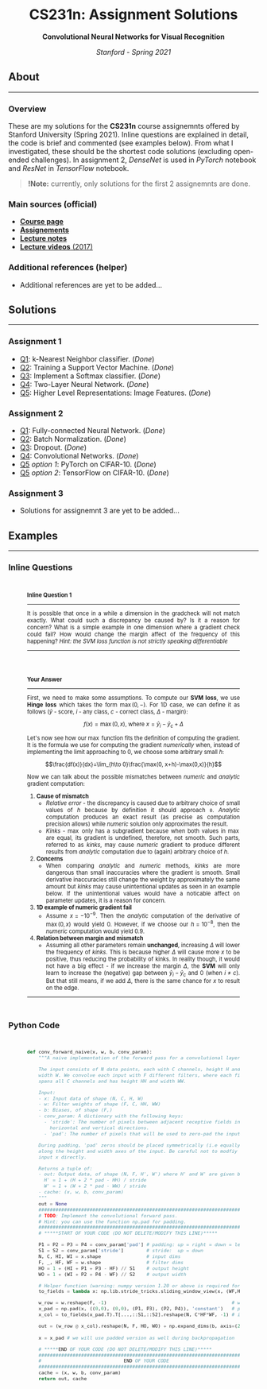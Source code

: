 <center>
<h1>CS231n: Assignment Solutions</h1>

<b>Convolutional Neural Networks for Visual Recognition</b>

<i>Stanford - Spring 2021</i>
</center>

## About
---
### Overview
These are my solutions for the **CS231n** course assignemnts offered by Stanford University (Spring 2021). Inline questions are explained in detail, the code is brief and commented (see examples below). From what I investigated, these should be the shortest code solutions (excluding open-ended challenges). In assignment 2, _DenseNet_ is used in _PyTorch_ notebook and _ResNet_ in _TensorFlow_ notebook. 

> **!Note:** currently, only solutions for the first 2 assignemnts are done.

### Main sources (official)
* [**Course page**](http://cs231n.stanford.edu/index.html)
* [**Assignements**](http://cs231n.stanford.edu/assignments.html)
* [**Lecture notes**](https://cs231n.github.io/)
* [**Lecture videos** (2017)](https://www.youtube.com/playlist?list=PLC1qU-LWwrF64f4QKQT-Vg5Wr4qEE1Zxk)

### Additional references (helper)
* Additional references are yet to be added...

## Solutions
---
### Assignment 1
* [Q1](assignment1/knn.ipynb): k-Nearest Neighbor classifier. (_Done_)
* [Q2](assignment1/svm.ipynb): Training a Support Vector Machine. (_Done_)
* [Q3](assignment1/softmax.ipynb): Implement a Softmax classifier. (_Done_)
* [Q4](assignment1/two_layer_net.ipynb): Two-Layer Neural Network. (_Done_)
* [Q5](assignment1/features.ipynb): Higher Level Representations: Image Features. (_Done_)

### Assignment 2
* [Q1](assignment2/FullyConnectedNets.ipynb): Fully-connected Neural Network. (_Done_)
* [Q2](assignment2/BatchNormalization.ipynb): Batch Normalization. (_Done_)
* [Q3](assignment2/Dropout.ipynb): Dropout. (_Done_)
* [Q4](assignment2/ConvolutionalNetworks.ipynb): Convolutional Networks. (_Done_)
* [Q5](assignment2/TensorFlow.ipynb) _option 1_: PyTorch on CIFAR-10. (_Done_)
* [Q5](assignment2/PyTorch.ipynb) _option 2_: TensorFlow on CIFAR-10. (_Done_)

### Assignment 3
* Solutions for assignemnt 3 are yet to be added...

## Examples
---
### Inline Questions

<div style="width:85%; margin:auto; padding: 1em 0; font-size:0.8em; text-align:justify;">

**Inline Question 1**

---
It is possible that once in a while a dimension in the gradcheck will not match exactly. What could such a discrepancy be caused by? Is it a reason for concern? What is a simple example in one dimension where a gradient check could fail? How would change the margin affect of the frequency of this happening? *Hint: the SVM loss function is not strictly speaking differentiable*

---
<br>
<br>

**Your Answer**

---
First, we need to make some assumptions. To compute our **SVM loss**, we use **Hinge loss** which takes the form $\max(0,-)$. For 1D case, we can define it as follows ($\hat y$ - score, $i$ - any class, $c$ - correct class, $\Delta$ - margin):

$$f(x)=\max(0, x),\ \text{where}\ x=\hat y_{i}-\hat y_c+\Delta$$

Let's now see how our $\max$ function fits the definition of computing the gradient. It is the formula we use for computing the gradient _numerically_ when, instead of implementing the limit approaching to $0$, we choose some arbitrary small $h$:

$$\frac{df(x)}{dx}=\lim_{h\to 0}\frac{\max(0, x+h)-\max(0,x)}{h}$$

Now we can talk about the possible mismatches between _numeric_ and _analytic_ gradient computation:
1. **Cause of mismatch**
     * _Relative error_ - the discrepancy is caused due to arbitrary choice of small values of $h$ because by definition it should approach `0`. _Analytic_ computation produces an exact result (as precise as computation precision allows) while _numeric_ solution only approximates the result.
     * _Kinks_ - $\max$ only has a subgradient because when both values in $\max$ are equal, its gradient is undefined, therefore, not smooth. Such parts, referred to as _kinks_, may cause _numeric_ gradient to produce different results from _analytic_ computation due to (again) arbitrary choice of $h$.
2. **Concerns**
     * When comparing _analytic_ and _numeric_ methods, _kinks_ are more dangerous than small inaccuracies where the gradient is smooth. Small derivative inaccuracies still change the weight by approximately the same amount but _kinks_ may cause unintentional updates as seen in an example below. If the unintentional values would have a noticable affect on parameter updates, it is a reason for concern.
3. **1D example of numeric gradient fail**
     * Assume $x=-10^{-9}$. Then the _analytic_ computation of the derivative of $\max(0, x)$ would yield $0$. However, if we choose our $h=10^{-8}$, then the _numeric_ computation would yield $0.9$.
4. **Relation between margin and mismatch**
     * Assuming all other parameters remain **unchanged**, increasing $\Delta$ will lower the frequency of _kinks_. This is because higher $\Delta$ will cause more $x$ to be positive, thus reducing the probability of kinks. In reality though, it would not have a big effect - if we increase the margin $\Delta$, the **SVM** will only learn to increase the (negative) gap between $\hat y_i - \hat y_c$ and $0$ (when $i\ne c$). But that still means, if we add $\Delta$, there is the same chance for $x$ to result on the edge.
---
</div>

### Python Code

<div style="width:85%; margin:auto; padding: 1em 0; font-size:0.8em; text-align:justify">

```python
def conv_forward_naive(x, w, b, conv_param):
    """A naive implementation of the forward pass for a convolutional layer.

    The input consists of N data points, each with C channels, height H and
    width W. We convolve each input with F different filters, where each filter
    spans all C channels and has height HH and width WW.

    Input:
    - x: Input data of shape (N, C, H, W)
    - w: Filter weights of shape (F, C, HH, WW)
    - b: Biases, of shape (F,)
    - conv_param: A dictionary with the following keys:
      - 'stride': The number of pixels between adjacent receptive fields in the
        horizontal and vertical directions.
      - 'pad': The number of pixels that will be used to zero-pad the input.

    During padding, 'pad' zeros should be placed symmetrically (i.e equally on both sides)
    along the height and width axes of the input. Be careful not to modfiy the original
    input x directly.

    Returns a tuple of:
    - out: Output data, of shape (N, F, H', W') where H' and W' are given by
      H' = 1 + (H + 2 * pad - HH) / stride
      W' = 1 + (W + 2 * pad - WW) / stride
    - cache: (x, w, b, conv_param)
    """
    out = None
    ###########################################################################
    # TODO: Implement the convolutional forward pass.                         #
    # Hint: you can use the function np.pad for padding.                      #
    ###########################################################################
    # *****START OF YOUR CODE (DO NOT DELETE/MODIFY THIS LINE)*****

    P1 = P2 = P3 = P4 = conv_param['pad'] # padding: up = right = down = left
    S1 = S2 = conv_param['stride']        # stride:  up = down
    N, C, HI, WI = x.shape                # input dims  
    F, _, HF, WF = w.shape                # filter dims
    HO = 1 + (HI + P1 + P3 - HF) // S1    # output height      
    WO = 1 + (WI + P2 + P4 - WF) // S2    # output width

    # Helper function (warning: numpy version 1.20 or above is required for usage)
    to_fields = lambda x: np.lib.stride_tricks.sliding_window_view(x, (WF,HF,C,N))

    w_row = w.reshape(F, -1)                                            # weights as rows
    x_pad = np.pad(x, ((0,0), (0,0), (P1, P3), (P2, P4)), 'constant')   # padded inputs
    x_col = to_fields(x_pad.T).T[...,::S1,::S2].reshape(N, C*HF*WF, -1) # inputs as cols

    out = (w_row @ x_col).reshape(N, F, HO, WO) + np.expand_dims(b, axis=(2,1))
    
    x = x_pad # we will use padded version as well during backpropagation

    # *****END OF YOUR CODE (DO NOT DELETE/MODIFY THIS LINE)*****
    ###########################################################################
    #                             END OF YOUR CODE                            #
    ###########################################################################
    cache = (x, w, b, conv_param)
    return out, cache
```

</div>
